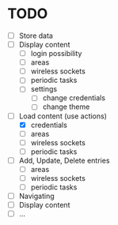 # TODO

- [ ] Store data
- [ ] Display content
    - [ ] login possibility
    - [ ] areas
    - [ ] wireless sockets
    - [ ] periodic tasks
    - [ ] settings
        - [ ] change credentials
        - [ ] change theme
- [ ] Load content (use actions)
    - [x] credentials
    - [ ] areas
    - [ ] wireless sockets
    - [ ] periodic tasks
- [ ] Add, Update, Delete entries
    - [ ] areas
    - [ ] wireless sockets
    - [ ] periodic tasks
- [ ] Navigating
- [ ] Display content
- [ ] ...
